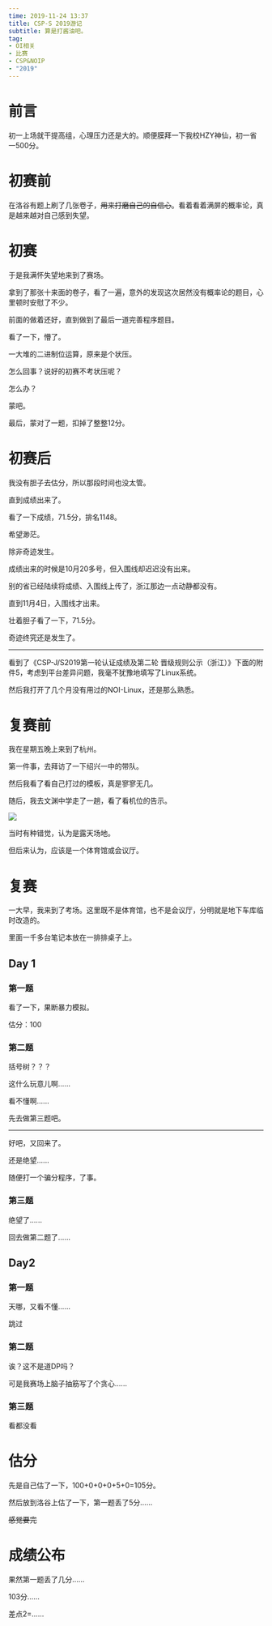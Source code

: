 ```yaml
---
time: 2019-11-24 13:37
title: CSP-S 2019游记
subtitle: 算是打酱油吧。
tag: 
- OI相关
- 比赛
- CSP&NOIP
- "2019"
---
```


# 前言

初一上场就干提高组，心理压力还是大的。顺便膜拜一下我校HZY神仙，初一省一500分。

# 初赛前

在洛谷有题上刷了几张卷子，~~用来打磨自己的自信心~~。看着看着满屏的概率论，真是越来越对自己感到失望。

# 初赛

于是我满怀失望地来到了赛场。

拿到了那张十来面的卷子，看了一遍，意外的发现这次居然没有概率论的题目，心里顿时安慰了不少。

前面的做着还好，直到做到了最后一道完善程序题目。

看了一下，懵了。

一大堆的二进制位运算，原来是个状压。

怎么回事？说好的初赛不考状压呢？

怎么办？

蒙吧。

最后，蒙对了一题，扣掉了整整12分。

# 初赛后

我没有胆子去估分，所以那段时间也没太管。

直到成绩出来了。

看了一下成绩，71.5分，排名1148。

希望渺茫。

除非奇迹发生。

成绩出来的时候是10月20多号，但入围线却迟迟没有出来。

别的省已经陆续将成绩、入围线上传了，浙江那边一点动静都没有。

直到11月4日，入围线才出来。

壮着胆子看了一下，71.5分。

奇迹终究还是发生了。

---

看到了《CSP-J/S2019第一轮认证成绩及第二轮 晋级规则公示（浙江）》下面的附件5，考虑到平台差异问题，我毫不犹豫地填写了Linux系统。

然后我打开了几个月没有用过的NOI-Linux，还是那么熟悉。

# 复赛前

我在星期五晚上来到了杭州。

第一件事，去拜访了一下绍兴一中的带队。

然后我看了看自己打过的模板，真是寥寥无几。

随后，我去文渊中学走了一趟，看了看机位的告示。

![](https://bambusoideae.cn/image/posts/Contests/CSP/CSP-S-2019.html/1.png)

当时有种错觉，认为是露天场地。

但后来认为，应该是一个体育馆或会议厅。

# 复赛

一大早，我来到了考场。这里既不是体育馆，也不是会议厅，分明就是地下车库临时改造的。

里面一千多台笔记本放在一排排桌子上。

## Day 1

### 第一题

看了一下，果断暴力模拟。

估分：100

### 第二题

括号树？？？

这什么玩意儿啊......

看不懂啊......

先去做第三题吧。

---

好吧，又回来了。

还是绝望......

随便打一个骗分程序，了事。

### 第三题

绝望了......

回去做第二题了......

## Day2

### 第一题

天哪，又看不懂......

跳过

### 第二题

诶？这不是道DP吗？

可是我赛场上脑子抽筋写了个贪心......

### 第三题

看都没看

# 估分

先是自己估了一下，100+0+0+0+5+0=105分。

然后放到洛谷上估了一下，第一题丢了5分......

~~感觉要完~~

# 成绩公布

果然第一题丢了几分......

103分......

差点2=......